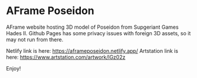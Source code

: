 # AFrame Poseidon

AFrame website hosting 3D model of Poseidon from Supgeriant Games Hades II.
Github Pages has some privacy issues with foreign 3D assets, so it may not run from there.

Netlify link is here: https://aframeposeidon.netlify.app/
Artstation link is here: https://www.artstation.com/artwork/lGz02z

Enjoy!
